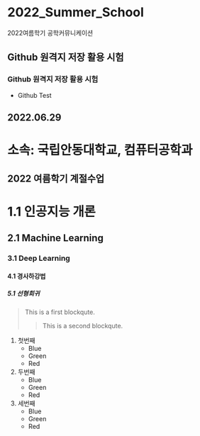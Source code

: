 # 2022_Summer_School
2022여름학기 공학커뮤니케이션

## Github 원격지 저장 활용 시험
### Github 원격지 저장 활용 시험
* Github Test
## 2022.06.29

소속: 국립안동대학교, 컴퓨터공학과
========================

2022 여름학기 계절수업
--------------------------

# 1.1 인공지능 개론
## 2.1 Machine Learning
### 3.1 Deep Learning
#### 4.1 경사하강법
##### 5.1 선형회귀

> This is a first blockqute.
>	> This is a second blockqute.

1. 첫번째
	* Blue
	 * Green
	  * Red
2. 두번째
	+ Blue
	 + Green
 	 + Red
3. 세번째
	- Blue
	 - Green
 	 - Red
